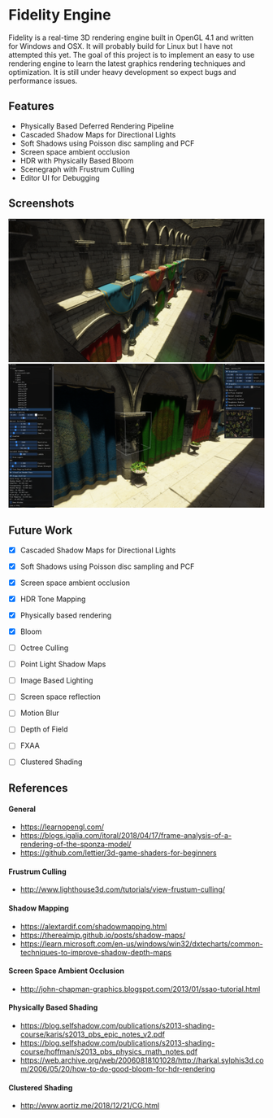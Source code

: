 # Fidelity Engine
Fidelity is a real-time 3D rendering engine built in OpenGL 4.1 and written for Windows and OSX. It will probably build for Linux but I have not attempted this yet.
The goal of this project is to implement an easy to use rendering engine to learn the latest graphics rendering techniques and optimization.
It is still under heavy development so expect bugs and performance issues.

## Features
- Physically Based Deferred Rendering Pipeline
- Cascaded Shadow Maps for Directional Lights
- Soft Shadows using Poisson disc sampling and PCF
- Screen space ambient occlusion
- HDR with Physically Based Bloom
- Scenegraph with Frustrum Culling
- Editor UI for Debugging

## Screenshots
![](./Resources/Screenshots/sponza_pbr_1.png)
![](./Resources/Screenshots/sponza_pbr_2.png)

## Future Work
- [x] Cascaded Shadow Maps for Directional Lights
- [x] Soft Shadows using Poisson disc sampling and PCF
- [x] Screen space ambient occlusion
- [x] HDR Tone Mapping
- [x] Physically based rendering
- [x] Bloom
- [ ] Octree Culling
- [ ] Point Light Shadow Maps
- [ ] Image Based Lighting
- [ ] Screen space reflection
- [ ] Motion Blur
- [ ] Depth of Field
- [ ] FXAA
- [ ] Clustered Shading 


## References
#### General
* https://learnopengl.com/
* https://blogs.igalia.com/itoral/2018/04/17/frame-analysis-of-a-rendering-of-the-sponza-model/
* https://github.com/lettier/3d-game-shaders-for-beginners
#### Frustrum Culling
* http://www.lighthouse3d.com/tutorials/view-frustum-culling/
#### Shadow Mapping
* https://alextardif.com/shadowmapping.html
* https://therealmjp.github.io/posts/shadow-maps/
* https://learn.microsoft.com/en-us/windows/win32/dxtecharts/common-techniques-to-improve-shadow-depth-maps
#### Screen Space Ambient Occlusion
* http://john-chapman-graphics.blogspot.com/2013/01/ssao-tutorial.html
#### Physically Based Shading
* https://blog.selfshadow.com/publications/s2013-shading-course/karis/s2013_pbs_epic_notes_v2.pdf
* https://blog.selfshadow.com/publications/s2013-shading-course/hoffman/s2013_pbs_physics_math_notes.pdf
* https://web.archive.org/web/20060818101028/http://harkal.sylphis3d.com/2006/05/20/how-to-do-good-bloom-for-hdr-rendering
#### Clustered Shading
* http://www.aortiz.me/2018/12/21/CG.html

